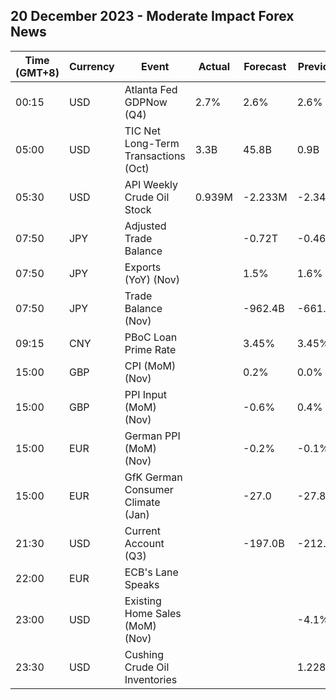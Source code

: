 ## 20 December 2023 - Moderate Impact Forex News

| Time (GMT+8) | Currency | Event | Actual | Forecast | Previous |
|------|----------|-------|--------|----------|----------|
| 00:15 | USD | Atlanta Fed GDPNow (Q4) | 2.7% | 2.6% | 2.6% |
| 05:00 | USD | TIC Net Long-Term Transactions (Oct) | 3.3B | 45.8B | 0.9B |
| 05:30 | USD | API Weekly Crude Oil Stock | 0.939M | -2.233M | -2.349M |
| 07:50 | JPY | Adjusted Trade Balance |  | -0.72T | -0.46T |
| 07:50 | JPY | Exports (YoY) (Nov) |  | 1.5% | 1.6% |
| 07:50 | JPY | Trade Balance (Nov) |  | -962.4B | -661.0B |
| 09:15 | CNY | PBoC Loan Prime Rate |  | 3.45% | 3.45% |
| 15:00 | GBP | CPI (MoM) (Nov) |  | 0.2% | 0.0% |
| 15:00 | GBP | PPI Input (MoM) (Nov) |  | -0.6% | 0.4% |
| 15:00 | EUR | German PPI (MoM) (Nov) |  | -0.2% | -0.1% |
| 15:00 | EUR | GfK German Consumer Climate (Jan) |  | -27.0 | -27.8 |
| 21:30 | USD | Current Account (Q3) |  | -197.0B | -212.1B |
| 22:00 | EUR | ECB's Lane Speaks |  |  |  |
| 23:00 | USD | Existing Home Sales (MoM) (Nov) |  |  | -4.1% |
| 23:30 | USD | Cushing Crude Oil Inventories |  |  | 1.228M |
